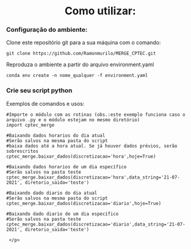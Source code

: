 <h1 align="center">Como utilizar: </h1>

<h3>Configuração do ambiente: </h3>
<p>

Clone este repositório git para a sua máquina com o comando:
  
```
git clone https://github.com/Ramonmurilo/MERGE_CPTEC.git
```

Reproduza o ambiente a partir do arquivo environment.yaml
```
conda env create -n nome_qualquer -f environment.yaml
```
 </p>


<h3>Crie seu script python</h3>
<p>
Exemplos de comandos e usos:

```
#Importe o módulo com as rotinas (obs.:este exemplo funciona caso o arquivo .py e o módulo estejam no mesmo diretório)
import cptec_merge

#Baixando dados horarios do dia atual
#Serão salvos na mesma pasta do script
#baixa dados até a hora atual. Se já houver dados prévios, serão sobrescritos
cptec_merge.baixar_dados(discretizacao='hora',hoje=True)

#Baixando dados horarios de um dia específico
#Serão salvos na pasta teste
cptec_merge.baixar_dados(discretizacao='hora',data_string='21-07-2021', diretorio_saida='teste')

#Baixando dado diario do dia atual
#Serão salvos na mesma pasta do script
cptec_merge.baixar_dados(discretizacao='diario',hoje=True)

#Baixando dado diario de um dia específico
#Serão salvos na pasta teste
cptec_merge.baixar_dados(discretizacao='diario',data_string='21-07-2021', diretorio_saida='teste')

 </p>